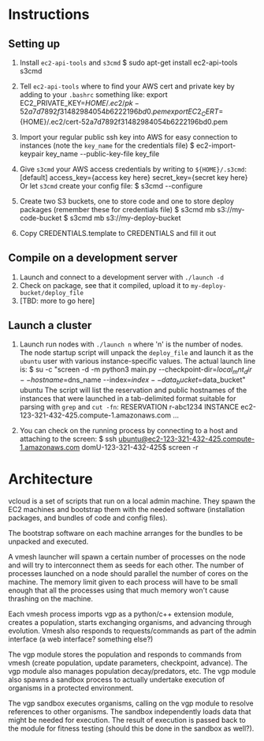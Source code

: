 Instructions
============

Setting up
----------

1.	Install `ec2-api-tools` and `s3cmd`
		$ sudo apt-get install ec2-api-tools s3cmd

1.	Tell `ec2-api-tools` where to find your AWS cert and private key by adding to your `.bashrc` something like:
		export EC2_PRIVATE_KEY=${HOME}/.ec2/pk-52a7d7892f31482984054b6222196bd0.pem
		export EC2_CERT=${HOME}/.ec2/cert-52a7d7892f31482984054b6222196bd0.pem

1.	Import your regular public ssh key into AWS for easy connection to instances (note the `key_name` for the credentials file)
		$ ec2-import-keypair key_name --public-key-file key_file

1.	Give `s3cmd` your AWS access credentials by writing to `${HOME}/.s3cmd`:
		[default]
		access_key={access key here}
		secret_key={secret key here}
	Or let `s3cmd` create your config file:
		$ s3cmd --configure

1.	Create two S3 buckets, one to store code and one to store deploy packages (remember these for credentials file)
		$ s3cmd mb s3://my-code-bucket
		$ s3cmd mb s3://my-deploy-bucket

1.	Copy CREDENTIALS.template to CREDENTIALS and fill it out

Compile on a development server
-------------------------------
1.	Launch and connect to a development server with `./launch -d`
1.	Check on package, see that it compiled, upload it to `my-deploy-bucket/deploy_file`
1.	[TBD: more to go here]

Launch a cluster
----------------

1.	Launch run nodes with `./launch n` where 'n' is the number of nodes. The node startup script will unpack the `deploy_file` and launch it as the `ubuntu` user with various instance-specific values. The actual launch line is:
		$ su -c "screen -d -m python3 main.py --checkpoint-dir=$local_mnt_dir \
			--hostname=$dns_name --index=$index --data_bucket=$data_bucket" ubuntu
	The script will list the reservation and public hostnames of the instances that were launched in a tab-delimited format suitable for parsing with `grep` and `cut -fn`:
		RESERVATION	r-abc1234
		INSTANCE	ec2-123-321-432-425.compute-1.amazonaws.com
		...

1.	You can check on the running process by connecting to a host and attaching to the screen:
		$ ssh ubuntu@ec2-123-321-432-425.compute-1.amazonaws.com
		domU-123-321-432-425$ screen -r

Architecture
============

vcloud is a set of scripts that run on a local admin machine. They spawn the EC2 machines and bootstrap them with the needed software (installation packages, and bundles of code and config files).

The bootstrap software on each machine arranges for the bundles to be unpacked and executed.

A vmesh launcher will spawn a certain number of processes on the node and will try to interconnect them as seeds for each other. The number of processes launched on a node should parallel the number of cores on the machine. The memory limit given to each process will have to be small enough that all the processes using that much memory won't cause thrashing on the machine.

Each vmesh process imports vgp as a python/c++ extension module, creates a population, starts exchanging organisms, and advancing through evolution. Vmesh also responds to requests/commands as part of the admin interface (a web interface? something else?)

The vgp module stores the population and responds to commands from vmesh (create population, update parameters, checkpoint, advance). The vgp module also manages population decay/predators, etc. The vgp module also spawns a sandbox process to actually undertake execution of organisms in a protected environment.

The vgp sandbox executes organisms, calling on the vgp module to resolve references to other organisms. The sandbox independently loads data that might be needed for execution. The result of execution is passed back to the module for fitness testing (should this be done in the sandbox as well?).

